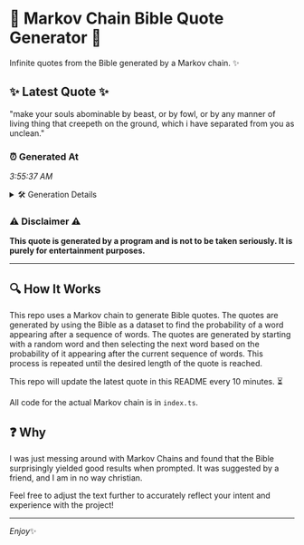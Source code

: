 # 📖 Markov Chain Bible Quote Generator 📖

Infinite quotes from the Bible generated by a Markov chain. ✨

## ✨ Latest Quote ✨
"make your souls abominable by beast, or by fowl, or by any manner of living thing that creepeth on the ground, which i have separated from you as unclean."

### ⏰ Generated At
*3:55:37 AM*

<details>
    <summary>🛠️ Generation Details</summary>
    <p>
        <strong>🌱 Seed:</strong> make<br>
        <strong>🔄 Iterations:</strong> 28<br>
        <strong>📜 Context History:</strong><br>[ make ]: your<br>[ make, your ]: souls<br>[ make, your, souls ]: abominable<br>[ make, your, souls, abominable ]: by<br>[ make, your, souls, abominable, by ]: beast,<br>[ make, your, souls, abominable, by, beast, ]: or<br>[ your, souls, abominable, by, beast,, or ]: by<br>[ souls, abominable, by, beast,, or, by ]: fowl,<br>[ abominable, by, beast,, or, by, fowl, ]: or<br>[ by, beast,, or, by, fowl,, or ]: by<br>[ beast,, or, by, fowl,, or, by ]: any<br>[ or, by, fowl,, or, by, any ]: manner<br>[ by, fowl,, or, by, any, manner ]: of<br>[ fowl,, or, by, any, manner, of ]: living<br>[ or, by, any, manner, of, living ]: thing<br>[ by, any, manner, of, living, thing ]: that<br>[ any, manner, of, living, thing, that ]: creepeth<br>[ manner, of, living, thing, that, creepeth ]: on<br>[ of, living, thing, that, creepeth, on ]: the<br>[ living, thing, that, creepeth, on, the ]: ground,<br>[ thing, that, creepeth, on, the, ground, ]: which<br>[ that, creepeth, on, the, ground,, which ]: i<br>[ creepeth, on, the, ground,, which, i ]: have<br>[ on, the, ground,, which, i, have ]: separated<br>[ the, ground,, which, i, have, separated ]: from<br>[ ground,, which, i, have, separated, from ]: you<br>[ which, i, have, separated, from, you ]: as<br>[ i, have, separated, from, you, as ]: unclean.<br>
    </p>
</details>

### ⚠️ Disclaimer ⚠️
**This quote is generated by a program and is not to be taken seriously. It is purely for entertainment purposes.**

---

## 🔍 How It Works

This repo uses a Markov chain to generate Bible quotes. The quotes are generated by using the Bible as a dataset to find the probability of a word appearing after a sequence of words. The quotes are generated by starting with a random word and then selecting the next word based on the probability of it appearing after the current sequence of words. This process is repeated until the desired length of the quote is reached.

This repo will update the latest quote in this README every 10 minutes. ⏳

All code for the actual Markov chain is in `index.ts`.

## ❓ Why

I was just messing around with Markov Chains and found that the Bible surprisingly yielded good results when prompted. 
It was suggested by a friend, and I am in no way christian.

Feel free to adjust the text further to accurately reflect your intent and experience with the project!

---

*Enjoy*✨

